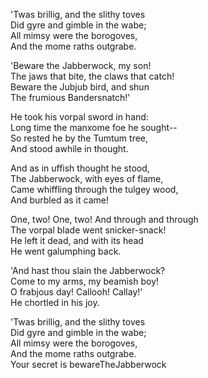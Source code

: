 'Twas brillig, and the slithy toves  
Did gyre and gimble in the wabe;  
All mimsy were the borogoves,  
And the mome raths outgrabe.  
  
'Beware the Jabberwock, my son!  
The jaws that bite, the claws that catch!  
Beware the Jubjub bird, and shun  
The frumious Bandersnatch!'  
  
He took his vorpal sword in hand:  
Long time the manxome foe he sought--  
So rested he by the Tumtum tree,  
And stood awhile in thought.  
  
And as in uffish thought he stood,  
The Jabberwock, with eyes of flame,  
Came whiffling through the tulgey wood,  
And burbled as it came!  
  
One, two! One, two! And through and through  
The vorpal blade went snicker-snack!  
He left it dead, and with its head  
He went galumphing back.  
  
'And hast thou slain the Jabberwock?  
Come to my arms, my beamish boy!  
O frabjous day! Callooh! Callay!'  
He chortled in his joy.  
  
'Twas brillig, and the slithy toves  
Did gyre and gimble in the wabe;  
All mimsy were the borogoves,  
And the mome raths outgrabe.  
Your secret is bewareTheJabberwock